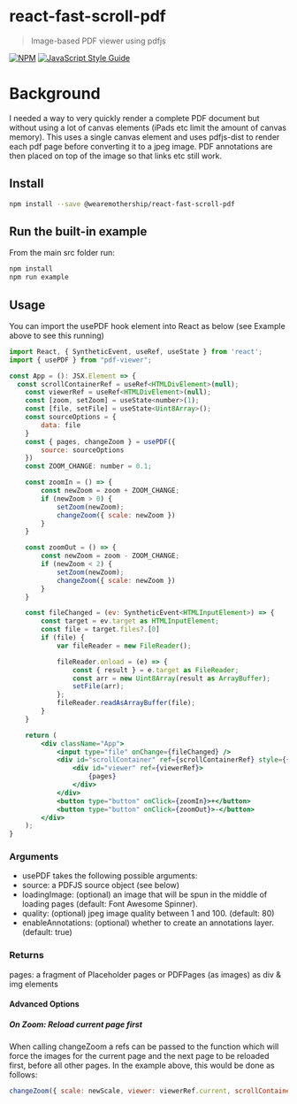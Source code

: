 # react-fast-scroll-pdf

> Image-based PDF viewer using pdfjs

[![NPM](https://img.shields.io/npm/v/react-fast-scroll-pdf.svg)](https://www.npmjs.com/package/react-fast-scroll-pdf) [![JavaScript Style Guide](https://img.shields.io/badge/code_style-standard-brightgreen.svg)](https://standardjs.com)

# Background
I needed a way to very quickly render a complete PDF document but without using a lot of canvas elements (iPads etc limit the amount of canvas memory). This uses a single canvas element 
and uses pdfjs-dist to render each pdf page before converting it to a jpeg image. PDF annotations are then placed on top of the image so that links etc still work.

## Install
```bash
npm install --save @wearemothership/react-fast-scroll-pdf
```

## Run the built-in example
From the main src folder run:
```bash
npm install
npm run example
```

## Usage

You can import the usePDF hook element into React as below (see Example above to see this running)
```jsx
import React, { SyntheticEvent, useRef, useState } from 'react';
import { usePDF } from "pdf-viewer";

const App = (): JSX.Element => {
  const scrollContainerRef = useRef<HTMLDivElement>(null);
	const viewerRef = useRef<HTMLDivElement>(null);
	const [zoom, setZoom] = useState<number>(1);
	const [file, setFile] = useState<Uint8Array>();
	const sourceOptions = {
		data: file
	}
	const { pages, changeZoom } = usePDF({
		source: sourceOptions
	})
	const ZOOM_CHANGE: number = 0.1;

	const zoomIn = () => {
		const newZoom = zoom + ZOOM_CHANGE;
		if (newZoom > 0) {
			setZoom(newZoom);
			changeZoom({ scale: newZoom })
		}
	}

	const zoomOut = () => {
		const newZoom = zoom - ZOOM_CHANGE;
		if (newZoom < 2) {
			setZoom(newZoom);
			changeZoom({ scale: newZoom })
		}
	}

	const fileChanged = (ev: SyntheticEvent<HTMLInputElement>) => {
		const target = ev.target as HTMLInputElement;
		const file = target.files?.[0]
		if (file) {
			var fileReader = new FileReader();  

			fileReader.onload = (e) => {
				const { result } = e.target as FileReader;
				const arr = new Uint8Array(result as ArrayBuffer);
				setFile(arr);
			};
			fileReader.readAsArrayBuffer(file);
		}
	}

	return (
		<div className="App">
			<input type="file" onChange={fileChanged} />
			<div id="scrollContainer" ref={scrollContainerRef} style={{ overflow: "scroll", height: "800px" }}>
				<div id="viewer" ref={viewerRef}>
					{pages}
				</div>
			</div>
			<button type="button" onClick={zoomIn}>+</button>
			<button type="button" onClick={zoomOut}>-</button>
		</div>
	);
}
```

### Arguments
- usePDF takes the following possible arguments: 
- source: a PDFJS source object (see below)
- loadingImage: (optional) an image that will be spun in the middle of loading pages (default: Font Awesome Spinner).
- quality: (optional) jpeg image quality between 1 and 100. (default: 80)
- enableAnnotations: (optional) whether to create an annotations layer. (default: true)

### Returns
pages: a fragment of Placeholder pages or PDFPages (as images) as div & img elements

#### Advanced Options
##### On Zoom: Reload current page first
When calling changeZoom a refs can be passed to the function which will force the images for the current page and the next page to be reloaded first, before all other pages.
In the example above, this would be done as follows: 

```jsx
changeZoom({ scale: newScale, viewer: viewerRef.current, scrollContainer: scrollContainerRef.current })
```

